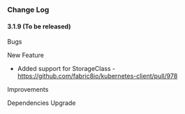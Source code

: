### Change Log

#### 3.1.9 (To be released)

  Bugs

  New Feature
   * Added support for StorageClass - https://github.com/fabric8io/kubernetes-client/pull/978

  Improvements

  Dependencies Upgrade

